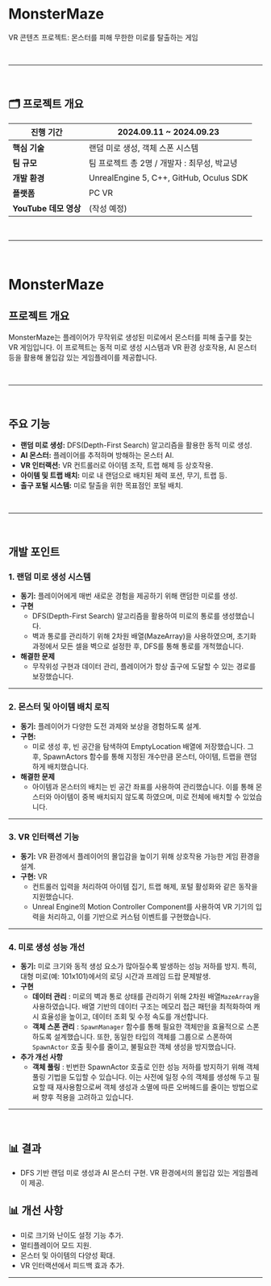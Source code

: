 # MonsterMaze

VR 콘텐츠 프로젝트: 몬스터를 피해 무한한 미로를 탈출하는 게임

<br>

---

<br>

## 🗂️ **프로젝트 개요**

| **진행 기간**       | 2024.09.11 ~ 2024.09.23                |
|---------------------|---------------------------------------|
| **핵심 기술**       | 랜덤 미로 생성, 객체 스폰 시스템 |
| **팀 규모**       | 팀 프로젝트 총 2명 / 개발자 : 최무성, 박교녕 |
| **개발 환경**       | UnrealEngine 5, C++, GitHub, Oculus SDK |
| **플랫폼**          | PC VR                                 |
| **YouTube 데모 영상** | (작성 예정)                        |

<br>

---

<br>

# MonsterMaze

## 프로젝트 개요
MonsterMaze는 플레이어가 무작위로 생성된 미로에서 몬스터를 피해 출구를 찾는 VR 게임입니다. 이 프로젝트는 동적 미로 생성 시스템과 VR 환경 상호작용, AI 몬스터 등을 활용해 몰입감 있는 게임플레이를 제공합니다.

<br>

---

<br>

## 주요 기능
- **랜덤 미로 생성:** DFS(Depth-First Search) 알고리즘을 활용한 동적 미로 생성.
- **AI 몬스터:** 플레이어를 추적하며 방해하는 몬스터 AI.
- **VR 인터랙션:** VR 컨트롤러로 아이템 조작, 트랩 해제 등 상호작용.
- **아이템 및 트랩 배치:** 미로 내 랜덤으로 배치된 체력 포션, 무기, 트랩 등.
- **출구 포털 시스템:** 미로 탈출을 위한 목표점인 포털 배치.

<br>

---

<br>

## 개발 포인트

### 1. 랜덤 미로 생성 시스템
- **동기:** 플레이어에게 매번 새로운 경험을 제공하기 위해 랜덤한 미로를 생성.
- **구현**
  - DFS(Depth-First Search) 알고리즘을 활용하여 미로의 통로를 생성했습니다.
  - 벽과 통로를 관리하기 위해 2차원 배열(MazeArray)을 사용하였으며, 초기화 과정에서 모든 셀을 벽으로 설정한 후, DFS를 통해 통로를 개척했습니다.
- **해결한 문제** 
  - 무작위성 구현과 데이터 관리, 플레이어가 항상 출구에 도달할 수 있는 경로를 보장했습니다.

---

### 2. 몬스터 및 아이템 배치 로직
- **동기:** 플레이어가 다양한 도전 과제와 보상을 경험하도록 설계.
- **구현:**
  - 미로 생성 후, 빈 공간을 탐색하여 EmptyLocation 배열에 저장했습니다. 그 후, SpawnActors 함수를 통해 지정된 개수만큼 몬스터, 아이템, 트랩을 랜덤하게 배치했습니다.
- **해결한 문제** 
  - 아이템과 몬스터의 배치는 빈 공간 좌표를 사용하여 관리했습니다. 이를 통해 몬스터와 아이템이 중복 배치되지 않도록 하였으며, 미로 전체에 배치할 수 있었습니다.

---

### 3. VR 인터랙션 기능
- **동기:** VR 환경에서 플레이어의 몰입감을 높이기 위해 상호작용 가능한 게임 환경을 설계.
- **구현:** VR
  - 컨트롤러 입력을 처리하여 아이템 집기, 트랩 해제, 포털 활성화와 같은 동작을 지원했습니다.
  - Unreal Engine의 Motion Controller Component를 사용하여 VR 기기의 입력을 처리하고, 이를 기반으로 커스텀 이벤트를 구현했습니다.

---

### 4. 미로 생성 성능 개선
- **동기:** 미로 크기와 동적 생성 요소가 많아질수록 발생하는 성능 저하를 방지. 특히, 대형 미로(예: 101x101)에서의 로딩 시간과 프레임 드랍 문제발생.
- **구현**
  - **데이터 관리** : 미로의 벽과 통로 상태를 관리하기 위해 2차원 배열`MazeArray`을 사용하였습니다. 배열 기반의 데이터 구조는 메모리 접근 패턴을 최적화하여 캐시 효율성을 높이고, 데이터 조회 및 수정 속도를 개선합니다.
  - **객체 스폰 관리** : `SpawnManager` 함수를 통해 필요한 객체만을 효율적으로 스폰하도록 설계했습니다. 또한, 동일한 타입의 객체를 그룹으로 스폰하여 `SpawnActor` 호출 횟수를 줄이고, 불필요한 객체 생성을 방지했습니다.
- **추가 개선 사항**
  - **객체 풀링** : 빈번한 SpawnActor 호출로 인한 성능 저하를 방지하기 위해 객체 풀링 기법을 도입할 수 있습니다. 이는 사전에 일정 수의 객체를 생성해 두고 필요할 때 재사용함으로써 객체 생성과 소멸에 따른 오버헤드를 줄이는 방법으로써 향후 적용을 고려하고 있습니다.

---

<br>

## 📊 결과
- DFS 기반 랜덤 미로 생성과 AI 몬스터 구현. VR 환경에서의 몰입감 있는 게임플레이 제공.

## 📊 개선 사항
- 미로 크기와 난이도 설정 기능 추가.
- 멀티플레이어 모드 지원.
- 몬스터 및 아이템의 다양성 확대.
- VR 인터랙션에서 피드백 효과 추가.

---
